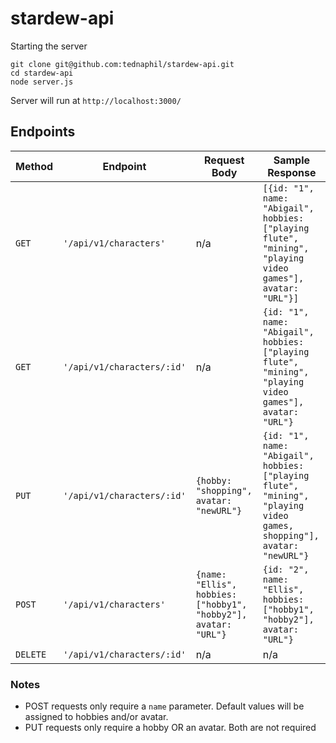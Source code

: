 # stardew-api

Starting the server
```
git clone git@github.com:tednaphil/stardew-api.git
cd stardew-api
node server.js
```
Server will run at `http://localhost:3000/`
## Endpoints
| Method | Endpoint | Request Body | Sample Response |
--- | --- | --- | ---
`GET` | `'/api/v1/characters'` | n/a | `[{id: "1", name: "Abigail", hobbies: ["playing flute", "mining", "playing video games"], avatar: "URL"}]`
`GET` | `'/api/v1/characters/:id'` | n/a | `{id: "1", name: "Abigail", hobbies: ["playing flute", "mining", "playing video games"], avatar: "URL"}`
`PUT` | `'/api/v1/characters/:id'` | `{hobby: "shopping", avatar: "newURL"}` | `{id: "1", name: "Abigail", hobbies: ["playing flute", "mining", "playing video games, shopping"], avatar: "newURL"}`
`POST` | `'/api/v1/characters'` | `{name: "Ellis", hobbies: ["hobby1", "hobby2"], avatar: "URL"}` | `{id: "2", name: "Ellis", hobbies: ["hobby1", "hobby2"], avatar: "URL"}`
`DELETE` | `'/api/v1/characters/:id'` | n/a | n/a

### Notes
* POST requests only require a `name` parameter. Default values will be assigned to hobbies and/or avatar.
* PUT requests only require a hobby OR an avatar. Both are not required
